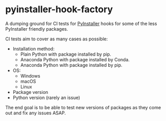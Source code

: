 # pyinstaller-hook-factory

A dumping ground for CI tests for [PyInstaller](https://www.pyinstaller.org/) hooks for some of the less PyInstaller friendly packages.

CI tests aim to cover as many cases as possible:
- Installation method:
  - Plain Python with package installed by pip.
  - Anaconda Python with package installed by Conda.
  - Anaconda Python with package installed by pip.
- OS:
  - Windows
  - macOS
  - Linux
- Package version
- Python version (rarely an issue)

The end goal is to be able to test new versions of packages as they come out and fix any issues ASAP.
